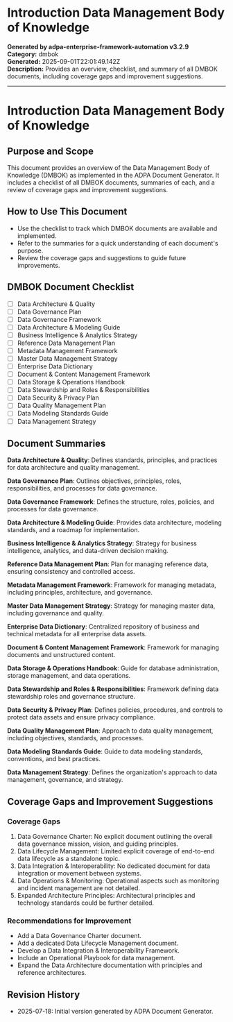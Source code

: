 # Introduction Data Management Body of Knowledge

**Generated by adpa-enterprise-framework-automation v3.2.9**  
**Category:** dmbok  
**Generated:** 2025-09-01T22:01:49.142Z  
**Description:** Provides an overview, checklist, and summary of all DMBOK documents, including coverage gaps and improvement suggestions.

---

# Introduction Data Management Body of Knowledge

## Purpose and Scope
This document provides an overview of the Data Management Body of Knowledge (DMBOK) as implemented in the ADPA Document Generator. It includes a checklist of all DMBOK documents, summaries of each, and a review of coverage gaps and improvement suggestions.

## How to Use This Document
- Use the checklist to track which DMBOK documents are available and implemented.
- Refer to the summaries for a quick understanding of each document's purpose.
- Review the coverage gaps and suggestions to guide future improvements.

## DMBOK Document Checklist
- [ ] Data Architecture & Quality
- [ ] Data Governance Plan
- [ ] Data Governance Framework
- [ ] Data Architecture & Modeling Guide
- [ ] Business Intelligence & Analytics Strategy
- [ ] Reference Data Management Plan
- [ ] Metadata Management Framework
- [ ] Master Data Management Strategy
- [ ] Enterprise Data Dictionary
- [ ] Document & Content Management Framework
- [ ] Data Storage & Operations Handbook
- [ ] Data Stewardship and Roles & Responsibilities
- [ ] Data Security & Privacy Plan
- [ ] Data Quality Management Plan
- [ ] Data Modeling Standards Guide
- [ ] Data Management Strategy

## Document Summaries

**Data Architecture & Quality**: Defines standards, principles, and practices for data architecture and quality management.

**Data Governance Plan**: Outlines objectives, principles, roles, responsibilities, and processes for data governance.

**Data Governance Framework**: Defines the structure, roles, policies, and processes for data governance.

**Data Architecture & Modeling Guide**: Provides data architecture, modeling standards, and a roadmap for implementation.

**Business Intelligence & Analytics Strategy**: Strategy for business intelligence, analytics, and data-driven decision making.

**Reference Data Management Plan**: Plan for managing reference data, ensuring consistency and controlled access.

**Metadata Management Framework**: Framework for managing metadata, including principles, architecture, and governance.

**Master Data Management Strategy**: Strategy for managing master data, including governance and quality.

**Enterprise Data Dictionary**: Centralized repository of business and technical metadata for all enterprise data assets.

**Document & Content Management Framework**: Framework for managing documents and unstructured content.

**Data Storage & Operations Handbook**: Guide for database administration, storage management, and data operations.

**Data Stewardship and Roles & Responsibilities**: Framework defining data stewardship roles and governance structure.

**Data Security & Privacy Plan**: Defines policies, procedures, and controls to protect data assets and ensure privacy compliance.

**Data Quality Management Plan**: Approach to data quality management, including objectives, standards, and processes.

**Data Modeling Standards Guide**: Guide to data modeling standards, conventions, and best practices.

**Data Management Strategy**: Defines the organization's approach to data management, governance, and strategy.

## Coverage Gaps and Improvement Suggestions

### Coverage Gaps
1. Data Governance Charter: No explicit document outlining the overall data governance mission, vision, and guiding principles.
2. Data Lifecycle Management: Limited explicit coverage of end-to-end data lifecycle as a standalone topic.
3. Data Integration & Interoperability: No dedicated document for data integration or movement between systems.
4. Data Operations & Monitoring: Operational aspects such as monitoring and incident management are not detailed.
5. Expanded Architecture Principles: Architectural principles and technology standards could be further detailed.

### Recommendations for Improvement
- Add a Data Governance Charter document.
- Add a dedicated Data Lifecycle Management document.
- Develop a Data Integration & Interoperability Framework.
- Include an Operational Playbook for data management.
- Expand the Data Architecture documentation with principles and reference architectures.

## Revision History
- 2025-07-18: Initial version generated by ADPA Document Generator.
